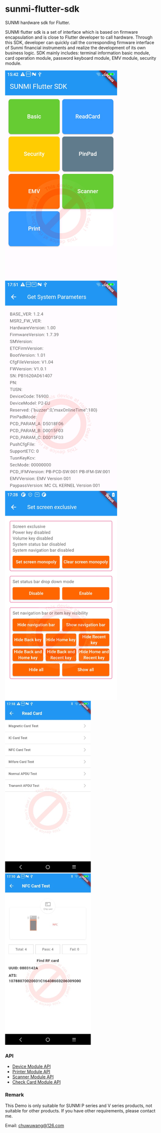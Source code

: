 # sunmi-flutter-sdk
SUNMI hardware sdk for Flutter. 

SUNMI flutter sdk is a set of interface which is based on firmware encapsulation and is close to Flutter developer to call hardware. Through this SDK, developer can quickly call the corresponding firmware interface of Sunmi financial instruments and realize the development of its own business logic. SDK mainly includes: terminal information basic module, card operation module, password keyboard module, EMV module, security module.

![](https://github.com/chuwuwang/sunmi-flutter-sdk/blob/main/screenshot/screenshot_1.jpg)![](https://github.com/chuwuwang/sunmi-flutter-sdk/blob/main/screenshot/screenshot_2.jpg)![](https://github.com/chuwuwang/sunmi-flutter-sdk/blob/main/screenshot/screenshot_3.jpg)
![](https://github.com/chuwuwang/sunmi-flutter-sdk/blob/main/screenshot/screenshot_4.jpg)![](https://github.com/chuwuwang/sunmi-flutter-sdk/blob/main/screenshot/screenshot_5.jpg)

### API
- [Device Module API](https://github.com/chuwuwang/sunmi-flutter-sdk/wiki/Device-Module-API)
- [Printer Module API](https://github.com/chuwuwang/sunmi-flutter-sdk/wiki/Printer-Module-API)
- [Scanner Module API](https://github.com/chuwuwang/sunmi-flutter-sdk/wiki/Scanner-Module-API)
- [Check Card Module API](https://github.com/chuwuwang/sunmi-flutter-sdk/wiki/Check-Card-Module-API)

### Remark
This Demo is only suitable for SUNMI P series and V series products, not suitable for other products. If you have other requirements, please contact me.

Email: chuwuwang@126.com

